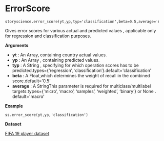 
# ErrorScore

```python3
storyscience.error_score(yt,yp,typ='classification',beta=0.5,average='macro'):
```
Gives error scores for various actual and predicted values , applicable only for regression and classification purposes.

**Arguments**

- **yt** : An Array, containing country actual values.
- **yp** : An Array ,  containing predicted values.
- **typ** : A String , specifying for which operation scores has to be predicted.types={‘regression’, ‘classification’}.default='classification'
- **beta** : A Float,which determines the weight of recall in the combined score.default='0.5'
- **average** : A StringThis parameter is required for multiclass/multilabel targets.types={‘micro’, ‘macro’, ‘samples’, ‘weighted’, ‘binary’} or None . default='macro'

**Example**

```
ss.error_score(yt,yp,'classification')
```
**Dataset**

<a href="https://www.kaggle.com/chaitanyahivlekar/fifa-19-player-dataset" target="_blank">FIFA 19 player dataset</a>



